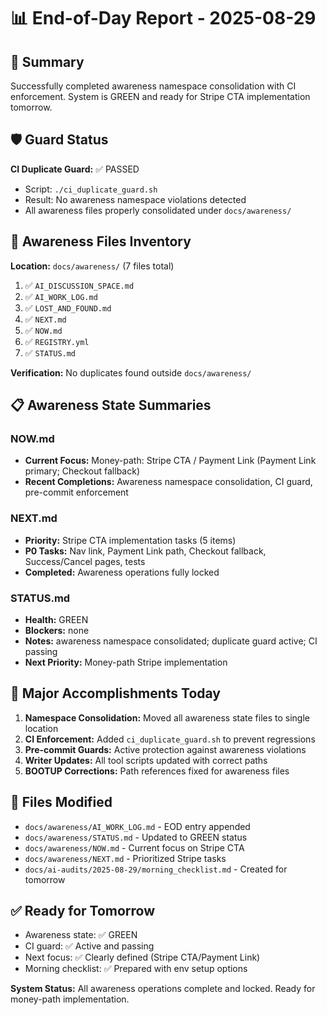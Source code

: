 # 📊 End-of-Day Report - 2025-08-29

## 🎯 Summary
Successfully completed awareness namespace consolidation with CI enforcement. System is GREEN and ready for Stripe CTA implementation tomorrow.

## 🛡️ Guard Status
**CI Duplicate Guard:** ✅ PASSED
- Script: `./ci_duplicate_guard.sh`
- Result: No awareness namespace violations detected
- All awareness files properly consolidated under `docs/awareness/`

## 📁 Awareness Files Inventory
**Location:** `docs/awareness/` (7 files total)
1. ✅ `AI_DISCUSSION_SPACE.md` 
2. ✅ `AI_WORK_LOG.md`
3. ✅ `LOST_AND_FOUND.md`
4. ✅ `NEXT.md`
5. ✅ `NOW.md` 
6. ✅ `REGISTRY.yml`
7. ✅ `STATUS.md`

**Verification:** No duplicates found outside `docs/awareness/`

## 📋 Awareness State Summaries

### NOW.md
- **Current Focus:** Money-path: Stripe CTA / Payment Link (Payment Link primary; Checkout fallback)
- **Recent Completions:** Awareness namespace consolidation, CI guard, pre-commit enforcement

### NEXT.md  
- **Priority:** Stripe CTA implementation tasks (5 items)
- **P0 Tasks:** Nav link, Payment Link path, Checkout fallback, Success/Cancel pages, tests
- **Completed:** Awareness operations fully locked

### STATUS.md
- **Health:** GREEN
- **Blockers:** none  
- **Notes:** awareness namespace consolidated; duplicate guard active; CI passing
- **Next Priority:** Money-path Stripe implementation

## 🚀 Major Accomplishments Today
1. **Namespace Consolidation:** Moved all awareness state files to single location
2. **CI Enforcement:** Added `ci_duplicate_guard.sh` to prevent regressions
3. **Pre-commit Guards:** Active protection against awareness violations
4. **Writer Updates:** All tool scripts updated with correct paths
5. **BOOTUP Corrections:** Path references fixed for awareness files

## 📝 Files Modified
- `docs/awareness/AI_WORK_LOG.md` - EOD entry appended
- `docs/awareness/STATUS.md` - Updated to GREEN status
- `docs/awareness/NOW.md` - Current focus on Stripe CTA
- `docs/awareness/NEXT.md` - Prioritized Stripe tasks
- `docs/ai-audits/2025-08-29/morning_checklist.md` - Created for tomorrow

## ✅ Ready for Tomorrow
- Awareness state: ✅ GREEN
- CI guard: ✅ Active and passing  
- Next focus: ✅ Clearly defined (Stripe CTA/Payment Link)
- Morning checklist: ✅ Prepared with env setup options

**System Status:** All awareness operations complete and locked. Ready for money-path implementation.